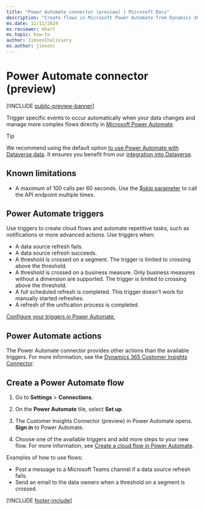 ```yaml
---
title: "Power Automate connector (preview) | Microsoft Docs"
description: "Create flows in Microsoft Power Automate from Dynamics 365 Customer Insights - Data."
ms.date: 12/11/2024
ms.reviewer: mhart
ms.topic: how-to
author: JimsonChalissery
ms.author: jimsonc
---
```


# Power Automate connector (preview)

[!INCLUDE [public-preview-banner](includes/public-preview-banner.md)]

Trigger specific events to occur automatically when your data changes and manage more complex flows directly in [Microsoft Power Automate](https://flow.microsoft.com/).

> [!TIP]
> We recommend using the default option [to use Power Automate with Dataverse data](/power-automate/dataverse/overview). It ensures you benefit from our [integration into Dataverse](integrate-d365-apps.md).


## Known limitations

- A maximum of 100 calls per 60 seconds. Use the [$skip parameter](/connectors/customerinsights/#get-items-from-a-table) to call the API endpoint multiple times.

## Power Automate triggers

Use triggers to create cloud flows and automate repetitive tasks, such as notifications or more advanced actions. Use triggers when:

- A data source refresh fails.
- A data source refresh succeeds.
- A threshold is crossed on a segment. The trigger is limited to crossing above the threshold.
- A threshold is crossed on a business measure. Only business measures without a dimension are supported. The trigger is limited to crossing above the threshold.
- A full scheduled refresh is completed. This trigger doesn't work for manually started refreshes.
- A refresh of the unification process is completed.

[Configure your triggers in Power Automate.](https://flow.microsoft.com/connectors/shared_customerinsights/dynamics-365-customer-insights-connector/)

## Power Automate actions

The Power Automate connector provides other actions than the available triggers. For more information, see the [Dynamics 365 Customer Insights Connector](/connectors/customerinsights/).

## Create a Power Automate flow

1. Go to **Settings** > **Connections**.

1. On the **Power Automate** tile, select **Set up**.

1. The Customer Insights Connector (preview) in Power Automate opens. **Sign in** to Power Automate.

1. Choose one of the available triggers and add more steps to your new flow. For more information, see [Create a cloud flow in Power Automate](/power-automate/get-started-logic-flow).

Examples of how to use flows: 
- Post a message to a Microsoft Teams channel if a data source refresh fails. 
- Send an email to the data owners when a threshold on a segment is crossed.

[!INCLUDE [footer-include](includes/footer-banner.md)]
